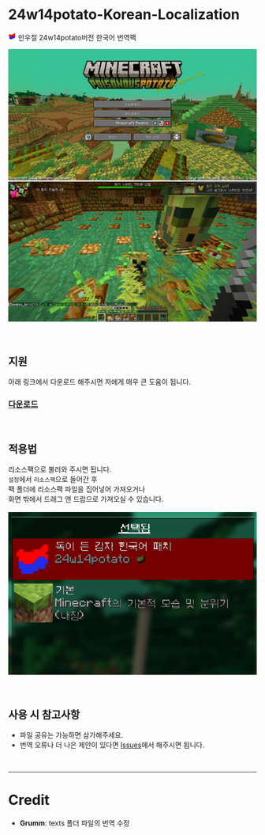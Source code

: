 # 24w14potato-Korean-Localization

![](screenshots/pack.png) 
만우절 24w14potato버전 한국어 번역팩


![](screenshots/2024-04-03_00.36.57.png)
![](screenshots/src.png)

<br/>

## 지원

아래 링크에서 다운로드 해주시면 저에게 매우 큰 도움이 됩니다.
### [다운로드](https://link-hub.net/1153493/potato-snapshot-korean)

<br/>

## 적용법
리소스팩으로 불러와 주시면 됩니다.  
`설정`에서 `리소스팩`으로 들어간 후  
팩 폴더에 리소스팩 파일을 집어넣어 가져오거나  
화면 밖에서 드래그 앤 드랍으로 가져오실 수 있습니다.  
<br/>
![](screenshots/2024-04-03-004336.png)

<br/>

## 사용 시 참고사항

- 파일 공유는 가능하면 삼가해주세요.
- 번역 오류나 더 나은 제안이 있다면 [Issues](https://github.com/DominoKorean/24w14potato-Korean-Localization/issues)에서 해주시면 됩니다.

<br/>

---

# Credit
- **Grumm**: texts 폴더 파일의 번역 수정